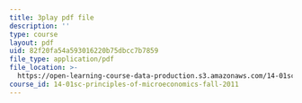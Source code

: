 ```yaml
---
title: 3play pdf file
description: ''
type: course
layout: pdf
uid: 82f20fa54a593016220b75dbcc7b7859
file_type: application/pdf
file_location: >-
  https://open-learning-course-data-production.s3.amazonaws.com/14-01sc-principles-of-microeconomics-fall-2011/82f20fa54a593016220b75dbcc7b7859_H3_TYEeswuM.pdf
course_id: 14-01sc-principles-of-microeconomics-fall-2011
---
```

